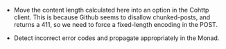 * Move the content length calculated here into an option in the Cohttp
  client.  This is because Github seems to disallow chunked-posts,
  and returns a 411, so we need to force a fixed-length encoding in
  the POST.

* Detect incorrect error codes and propagate appropriately in the
  Monad.

